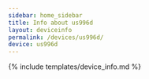 ```yaml
---
sidebar: home_sidebar
title: Info about us996d
layout: deviceinfo
permalink: /devices/us996d/
device: us996d
---
```

{% include templates/device_info.md %}
